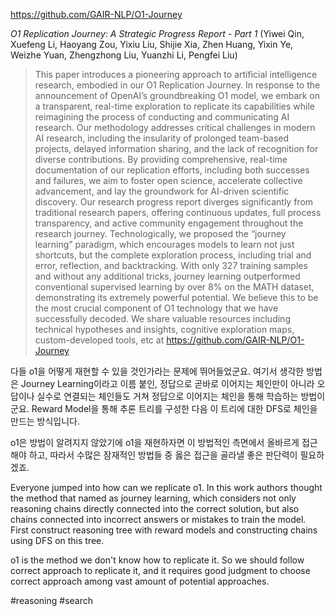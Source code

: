 https://github.com/GAIR-NLP/O1-Journey

*O1 Replication Journey: A Strategic Progress Report - Part 1* (Yiwei Qin, Xuefeng Li, Haoyang Zou, Yixiu Liu, Shijie Xia, Zhen Huang, Yixin Ye, Weizhe Yuan, Zhengzhong Liu, Yuanzhi Li, Pengfei Liu)

> This paper introduces a pioneering approach to artificial intelligence research, embodied in our O1 Replication Journey. In response to the announcement of OpenAI’s groundbreaking O1 model, we embark on a transparent, real-time exploration to replicate its capabilities while reimagining the process of conducting and communicating AI research. Our methodology addresses critical challenges in modern AI research, including the insularity of prolonged team-based projects, delayed information sharing, and the lack of recognition for diverse contributions. By providing comprehensive, real-time documentation of our replication efforts, including both successes and failures, we aim to foster open science, accelerate collective advancement, and lay the groundwork for AI-driven scientific discovery. Our research progress report diverges significantly from traditional research papers, offering continuous updates, full process transparency, and active community engagement throughout the research journey. Technologically, we proposed the “journey learning” paradigm, which encourages models to learn not just shortcuts, but the complete exploration process, including trial and error, reflection, and backtracking. With only 327 training samples and without any additional tricks, journey learning outperformed conventional supervised learning by over 8% on the MATH dataset, demonstrating its extremely powerful potential. We believe this to be the most crucial component of O1 technology that we have successfully decoded. We share valuable resources including technical hypotheses and insights, cognitive exploration maps, custom-developed tools, etc at https://github.com/GAIR-NLP/O1-Journey

다들 o1을 어떻게 재현할 수 있을 것인가라는 문제에 뛰어들었군요. 여기서 생각한 방법은 Journey Learning이라고 이름 붙인, 정답으로 곧바로 이어지는 체인만이 아니라 오답이나 실수로 연결되는 체인들도 거쳐 정답으로 이어지는 체인을 통해 학습하는 방법이군요. Reward Model을 통해 추론 트리를 구성한 다음 이 트리에 대한 DFS로 체인을 만드는 방식입니다.

o1은 방법이 알려지지 않았기에 o1을 재현하자면 이 방법적인 측면에서 올바르게 접근해야 하고, 따라서 수많은 잠재적인 방법들 중 옳은 접근을 골라낼 좋은 판단력이 필요하겠죠.

<english>
Everyone jumped into how can we replicate o1. In this work authors thought the method that named as journey learning, which considers not only reasoning chains directly connected into the correct solution, but also chains connected into incorrect answers or mistakes to train the model. First construct reasoning tree with reward models and constructing chains using DFS on this tree.

o1 is the method we don't know how to replicate it. So we should follow correct approach to replicate it, and it requires good judgment to choose correct approach among vast amount of potential approaches.
</english>

#reasoning #search